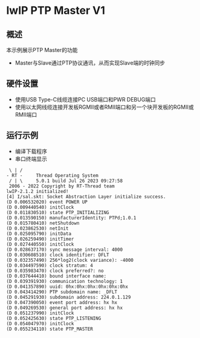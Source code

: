 # lwIP PTP Master V1

## 概述

本示例展示PTP Master的功能

- Master与Slave通过PTP协议通讯，从而实现Slave端的时钟同步

## 硬件设置

* 使用USB Type-C线缆连接PC USB端口和PWR DEBUG端口
* 使用以太网线缆连接开发板RGMII或者RMII端口和另一个块开发板的RGMII或RMII端口

## 运行示例

* 编译下载程序
* 串口终端显示

```console
 \ | /
- RT -     Thread Operating System
 / | \     5.0.1 build Jul 26 2023 09:27:58
 2006 - 2022 Copyright by RT-Thread team
lwIP-2.1.2 initialized!
[4] I/sal.skt: Socket Abstraction Layer initialize success.
(D 0.006532020) event POWER UP
(D 0.009440540) initClock
(D 0.011830510) state PTP_INITIALIZING
(D 0.013590150) manufacturerIdentity: PTPd;1.0.1
(D 0.015780410) netShutdown
(D 0.023862530) netInit
(D 0.025095790) initData
(D 0.026259490) initTimer
(D 0.027440550) initClock
(D 0.028637170) sync message interval: 4000
(D 0.030608510) clock identifier: DFLT
(D 0.032357490) 256*log2(clock variance): -4000
(D 0.034497590) clock stratum: 4
(D 0.035983470) clock preferred?: no
(D 0.037644410) bound interface name:
(D 0.039391930) communication technology: 1
(D 0.041357890) uuid: 0hx:0hx:0hx:0hx:0hx:0hx
(D 0.043414290) PTP subdomain name: _DFLT
(D 0.045291930) subdomain address: 224.0.1.129
(D 0.047390050) event port address: hx hx
(D 0.049269530) general port address: hx hx
(D 0.051237990) initClock
(D 0.052425630) state PTP_LISTENING
(D 0.054047970) initClock
(D 0.055234110) state PTP_MASTER

```
